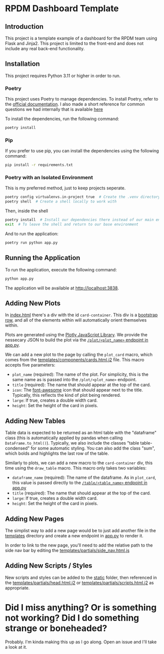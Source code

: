 # RPDM Dashboard Template

## Introduction

This project is a template example of a dashboard for the RPDM team using Flask and Jinja2. This
project is limited to the front-end and does not include any real back-end functionality.

## Installation

This project requires Python 3.11 or higher in order to run.

### Poetry

This project uses Poetry to manage dependencies. To install Poetry, refer to the
[official documentation](https://python-poetry.org/docs/#installation). I also made a short reference
for common questions we had internally that is available [here](https://liascript.github.io/course/?https://api.allorigins.win/raw?url=https://git.rwth-aachen.de/dl/workshops/package-management-with-poetry/-/raw/main/lia/script.md#1)

To install the dependencies, run the following command:

```bash
poetry install
```

### Pip

If you prefer to use pip, you can install the dependencies using the following command:

```bash
pip install -r requirements.txt
```

### Poetry with an Isolated Environment

This is my preferred method, just to keep projects seperate. 

```bash
poetry config virtualenvs.in-project true  # Create the .venv directory in the project directory
poetry shell  # Create a shell locally to work with
```

Then, inside the shell

```bash
poetry install  # Install our dependencies there instead of our main environment
exit  # To leave the shell and return to our base environment
```

And to run the application:
```bash
poetry run python app.py
```


## Running the Application

To run the application, execute the following command:

```bash
python app.py
```

The application will be available at [http://localhost:3838](http://localhost:383).

## Adding New Plots

In [index.html](https://git.rwth-aachen.de/jonathan.a.hartman1/rpdm-dashboard-template/-/blob/main/templates/index.html.j2) there's a div with the id `card-container`. This div is a [bootstrap row](https://getbootstrap.com/docs/5.0/layout/grid/), and all of the elements within will automatically orient themselves within. 

Plots are generated using the [Plotly JavaScript Library](https://plotly.com/javascript/). We provide the nessecary JSON to build the plot via the [`/plot/<plot_name>` endpoint in app.py](https://git.rwth-aachen.de/jonathan.a.hartman1/rpdm-dashboard-template/-/blob/main/app.py#L28-54). 

We can add a new plot to the page by calling the `plot_card` macro, which comes from the [templates/components/cards.html.j2](https://git.rwth-aachen.de/jonathan.a.hartman1/rpdm-dashboard-template/-/blob/main/templates/components/card.html.j2) file. This macro accepts five parameters:

- `plot_name` (required): The name of the plot. For simplicity, this is the same name as is passed into the `/plot/<plot_name>` endpoint.
- `title` (required): The name that should appear at the top of the card.
- `icon`: The [font-awesome](https://fontawesome.com/icons) icon that should appear next to the title. Typically, this reflects the kind of plot being rendered.
- `large`: If true, creates a double width card.
- `height`: Set the height of the card in pixels.

## Adding New Tables

Table data is expected to be returned as an html table with the "dataframe" class (this is automatically applied by pandas when calling `DataFrame.to_html()`). Typically, we also include the classes "table table-condensed" for some automatic styling. You can also add the class "sum", which bolds and highlights the last row of the table.

Similarly to plots, we can add a new macro to the `card-container` div, this time using the `draw_table` macro. This macro only takes two variables:

- `dataframe_name` (required): The name of the dataframe. As in `plot_card`, this value is passed directly to the [`/table/<table_name>` endpoint in app.py](https://git.rwth-aachen.de/jonathan.a.hartman1/rpdm-dashboard-template/-/blob/main/app.py#L58-76)
- `title` (required): The name that should appear at the top of the card.
- `large`: If true, creates a double width card.
- `height`: Set the height of the card in pixels.

## Adding New Pages

The simplist way to add a new page would be to just add another file in the [templates](https://git.rwth-aachen.de/jonathan.a.hartman1/rpdm-dashboard-template/-/tree/main/templates) directory and create a new endpoint in [app.py](https://git.rwth-aachen.de/jonathan.a.hartman1/rpdm-dashboard-template/-/blob/main/app.py) to render it.

In order to link to the new page, you'll need to add the relative path to the side nav bar by editing the [templates/partials/side_nav.html.js](https://git.rwth-aachen.de/jonathan.a.hartman1/rpdm-dashboard-template/-/blob/main/templates/partials/side_nav.html.j2)

## Adding New Scripts / Styles

New scripts and styles can be added to the [static](https://git.rwth-aachen.de/jonathan.a.hartman1/rpdm-dashboard-template/-/tree/main/static) folder, then referenced in the [templates/partials/head.html.j2](https://git.rwth-aachen.de/jonathan.a.hartman1/rpdm-dashboard-template/-/blob/main/templates/partials/head.html.j2) or [templates/partials/scripts.html.j2](https://git.rwth-aachen.de/jonathan.a.hartman1/rpdm-dashboard-template/-/blob/main/templates/partials/scripts.html.j2) as appropriate.

# Did I miss anything? Or is something not working? Did I do something strange or boneheaded?

Probably. I'm kinda making this up as I go along. Open an issue and I'll take a look at it. 